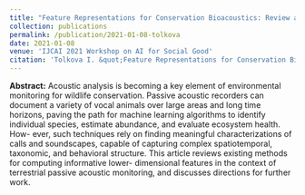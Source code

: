 ```yaml
---
title: "Feature Representations for Conservation Bioacoustics: Review and Discussion"
collection: publications
permalink: /publication/2021-01-08-tolkova
date: 2021-01-08
venue: 'IJCAI 2021 Workshop on AI for Social Good'
citation: 'Tolkova I. &quot;Feature Representations for Conservation Bioacoustics: Review and Discussion.&quot; <i> IJCAI 2021 Workshop on AI for Social Good </i> (2021).'
---
```


**Abstract:** Acoustic analysis is becoming a key element of environmental monitoring for wildlife conservation. Passive acoustic recorders can document a variety of vocal animals over large areas and long time horizons, paving the path for machine learning algorithms to identify individual species, estimate abundance, and evaluate ecosystem health. How- ever, such techniques rely on finding meaningful characterizations of calls and soundscapes, capable of capturing complex spatiotemporal, taxonomic, and behavioral structure. This article reviews existing methods for computing informative lower- dimensional features in the context of terrestrial passive acoustic monitoring, and discusses directions for further work.
